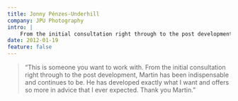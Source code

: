 ```yaml
---
title: Jonny Pénzes-Underhill
company: JPU Photography
intro: |
    From the initial consultation right through to the post development, Martin has been indispensable and continues to be. He has developed exactly what I want and offers so more in advice that I ever expected
date: 2012-01-19
feature: false
---
```


> “This is someone you want to work with. From the initial consultation right through to the post development, Martin has been indispensable and continues to be. He has developed exactly what I want and offers so more in advice that I ever expected. Thank you Martin.”
